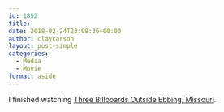 ```yaml
---
id: 1852
title: 
date: 2018-02-24T23:08:36+00:00
author: claycarson
layout: post-simple
categories: 
  - Media
  - Movie
format: aside
---
```

I finished watching [Three Billboards Outside Ebbing, Missouri](https://imdb.com/title/tt5027774/?ref=m_nv_sr_1).
